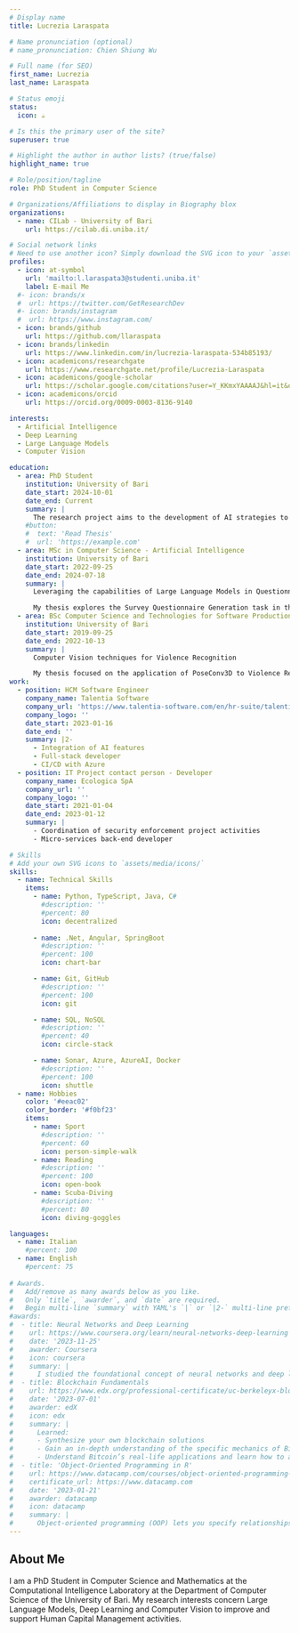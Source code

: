 ```yaml
---
# Display name
title: Lucrezia Laraspata

# Name pronunciation (optional)
# name_pronunciation: Chien Shiung Wu

# Full name (for SEO)
first_name: Lucrezia
last_name: Laraspata

# Status emoji
status:
  icon: ☕️

# Is this the primary user of the site?
superuser: true

# Highlight the author in author lists? (true/false)
highlight_name: true

# Role/position/tagline
role: PhD Student in Computer Science

# Organizations/Affiliations to display in Biography blox
organizations:
  - name: CILab - University of Bari
    url: https://cilab.di.uniba.it/

# Social network links
# Need to use another icon? Simply download the SVG icon to your `assets/media/icons/` folder.
profiles:
  - icon: at-symbol
    url: 'mailto:l.laraspata3@studenti.uniba.it'
    label: E-mail Me
  #- icon: brands/x
  #  url: https://twitter.com/GetResearchDev
  #- icon: brands/instagram
  #  url: https://www.instagram.com/
  - icon: brands/github
    url: https://github.com/llaraspata
  - icon: brands/linkedin
    url: https://www.linkedin.com/in/lucrezia-laraspata-534b85193/
  - icon: academicons/researchgate
    url: https://www.researchgate.net/profile/Lucrezia-Laraspata
  - icon: academicons/google-scholar
    url: https://scholar.google.com/citations?user=Y_KKmxYAAAAJ&hl=it&oi=ao
  - icon: academicons/orcid
    url: https://orcid.org/0009-0003-8136-9140

interests:
  - Artificial Intelligence
  - Deep Learning
  - Large Language Models
  - Computer Vision

education:
  - area: PhD Student
    institution: University of Bari
    date_start: 2024-10-01
    date_end: Current
    summary: |
      The research project aims to the development of AI strategies to enhance Human Resource Management processes, focusing on Large Language Models and their limitatons. My work is supervised by [Prof. Gennaro Vessio](https://www.gennarovessio.com/) and co-supervised by [Prof. Giovanna Castellano](https://sites.google.com/site/cilabuniba/people/giovanna-castellano) and [Dr. Fabio Cardilli](https://www.linkedin.com/in/fabio-cardilli-2a4a3162/?originalSubdomain=it) from [Talentia Software](https://www.talentia-software.com/en/) collaborating in this project.
    #button:
    #  text: 'Read Thesis'
    #  url: 'https://example.com'
  - area: MSc in Computer Science - Artificial Intelligence
    institution: University of Bari
    date_start: 2022-09-25
    date_end: 2024-07-18
    summary: |
      Leveraging the capabilities of Large Language Models in Questionnaire Generation for Human Resource Management

      My thesis explores the Survey Questionnaire Generation task in the Human Resource Management field. Although poorly explored and characterized by the lack of dedicated materials, this study overcame such limitations by proposing a comprehensive methodology. Therefore, we proposed a dataset collecting survey questionnaires for HRM, which was used to leverage the capabilities of LLMs, namely GPT-3.5-Turbo and GPT-4-Turbo, in such a task.
  - area: BSc Computer Science and Technologies for Software Production
    institution: University of Bari
    date_start: 2019-09-25
    date_end: 2022-10-13
    summary: |
      Computer Vision techniques for Violence Recognition

      My thesis focused on the application of PoseConv3D to Violence Recognition, a sub-domain of Activity Recognition. We trained it onto four datasets to perform a binary classification. The videos collected in the involved datasets were pre-processed in order to extract the poses to reduce the bias induced by the backgroud of the scenes.
work:
  - position: HCM Software Engineer
    company_name: Talentia Software
    company_url: 'https://www.talentia-software.com/en/hr-suite/talentia-hcm/'
    company_logo: ''
    date_start: 2023-01-16
    date_end: ''
    summary: |2-      
      - Integration of AI features
      - Full-stack developer
      - CI/CD with Azure
  - position: IT Project contact person - Developer
    company_name: Ecologica SpA
    company_url: ''
    company_logo: ''
    date_start: 2021-01-04
    date_end: 2023-01-12
    summary: |
      - Coordination of security enforcement project activities
      - Micro-services back-end developer

# Skills
# Add your own SVG icons to `assets/media/icons/`
skills:
  - name: Technical Skills
    items:
      - name: Python, TypeScript, Java, C#
        #description: ''
        #percent: 80
        icon: decentralized
      
      - name: .Net, Angular, SpringBoot
        #description: ''
        #percent: 100
        icon: chart-bar

      - name: Git, GitHub
        #description: ''
        #percent: 100
        icon: git

      - name: SQL, NoSQL
        #description: ''
        #percent: 40
        icon: circle-stack

      - name: Sonar, Azure, AzureAI, Docker
        #description: ''
        #percent: 100
        icon: shuttle
  - name: Hobbies
    color: '#eeac02'
    color_border: '#f0bf23'
    items:
      - name: Sport
        #description: ''
        #percent: 60
        icon: person-simple-walk
      - name: Reading
        #description: ''
        #percent: 100
        icon: open-book
      - name: Scuba-Diving
        #description: ''
        #percent: 80
        icon: diving-goggles

languages:
  - name: Italian
    #percent: 100
  - name: English
    #percent: 75
  
# Awards.
#   Add/remove as many awards below as you like.
#   Only `title`, `awarder`, and `date` are required.
#   Begin multi-line `summary` with YAML's `|` or `|2-` multi-line prefix and indent 2 spaces below.
#awards:
#  - title: Neural Networks and Deep Learning
#    url: https://www.coursera.org/learn/neural-networks-deep-learning
#    date: '2023-11-25'
#    awarder: Coursera
#    icon: coursera
#    summary: |
#      I studied the foundational concept of neural networks and deep learning. By the end, I was familiar with the significant technological trends driving the rise of deep #learning; build, train, and apply fully connected deep neural networks; implement efficient (vectorized) neural networks; identify key parameters in a neural network’s #architecture; and apply deep learning to your own applications.
#  - title: Blockchain Fundamentals
#    url: https://www.edx.org/professional-certificate/uc-berkeleyx-blockchain-fundamentals
#    date: '2023-07-01'
#    awarder: edX
#    icon: edx
#    summary: |
#      Learned:
#      - Synthesize your own blockchain solutions
#      - Gain an in-depth understanding of the specific mechanics of Bitcoin
#      - Understand Bitcoin’s real-life applications and learn how to attack and destroy Bitcoin, Ethereum, smart contracts and Dapps, and alternatives to Bitcoin’s #Proof-of-Work consensus algorithm
#  - title: 'Object-Oriented Programming in R'
#    url: https://www.datacamp.com/courses/object-oriented-programming-with-s3-and-r6-in-r
#    certificate_url: https://www.datacamp.com
#    date: '2023-01-21'
#    awarder: datacamp
#    icon: datacamp
#    summary: |
#      Object-oriented programming (OOP) lets you specify relationships between functions and the objects that they can act on, helping you manage complexity in your code. This #is an intermediate level course, providing an introduction to OOP, using the S3 and R6 systems. S3 is a great day-to-day R programming tool that simplifies some of the #functions that you write. R6 is especially useful for industry-specific analyses, working with web APIs, and building GUIs.
---
```


## About Me

I am a PhD Student in Computer Science and Mathematics at the Computational Intelligence Laboratory at the Department of Computer Science of the University of Bari. My research interests concern Large Language Models, Deep Learning and Computer Vision to improve and support Human Capital Management activities.